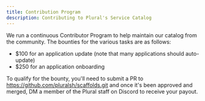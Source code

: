 ```yaml
---
title: Contribution Program
description: Contributing to Plural's Service Catalog
---
```


We run a continuous Contributor Program to help maintain our catalog from the community.  The bounties for the various tasks are as follows:

* $100 for an application update (note that many applications should auto-update)
* $250 for an application onboarding

To qualify for the bounty, you'll need to submit a PR to https://github.com/pluralsh/scaffolds.git and once it's been approved and merged, DM a member of the Plural staff on Discord to receive your payout.